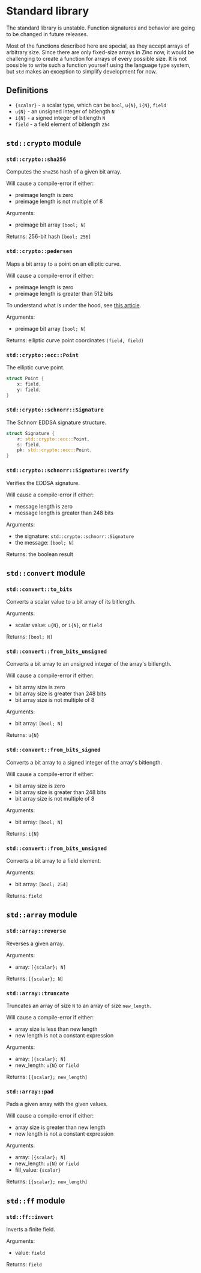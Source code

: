 # Standard library

The standard library is unstable. Function signatures and behavior are going to
be changed in future releases.

Most of the functions described here are special, as they accept arrays of
arbitrary size. Since there are only fixed-size arrays in Zinc now, it would
be challenging to create a function for arrays of every possible size. It is
not possible to write such a function yourself using the language type
system, but `std` makes an exception to simplify development for now.

## Definitions

- `{scalar}` - a scalar type, which can be `bool`, `u{N}`, `i{N}`, `field`
- `u{N}` - an unsigned integer of bitlength `N`
- `i{N}` - a signed integer of bitlength `N`
- `field` - a field element of bitlength `254`

## `std::crypto` module

### `std::crypto::sha256`

Computes the `sha256` hash of a given bit array.

Will cause a compile-error if either:
- preimage length is zero
- preimage length is not multiple of 8

Arguments:
- preimage bit array `[bool; N]`

Returns: 256-bit hash `[bool; 256]`

### `std::crypto::pedersen`

Maps a bit array to a point on an elliptic curve.

Will cause a compile-error if either:
- preimage length is zero
- preimage length is greater than 512 bits

To understand what is under the hood, see [this article](https://iden3-docs.readthedocs.io/en/latest/iden3_repos/research/publications/zkproof-standards-workshop-2/pedersen-hash/pedersen.html).

Arguments:
- preimage bit array `[bool; N]`

Returns: elliptic curve point coordinates `(field, field)`

### `std::crypto::ecc::Point`

The elliptic curve point.

```rust
struct Point {
    x: field,
    y: field,
}
```

### `std::crypto::schnorr::Signature`

The Schnorr EDDSA signature structure.

```rust
struct Signature {
    r: std::crypto::ecc::Point,
    s: field,
    pk: std::crypto::ecc::Point,
}
```

### `std::crypto::schnorr::Signature::verify`

Verifies the EDDSA signature.

Will cause a compile-error if either:
- message length is zero
- message length is greater than 248 bits

Arguments:
- the signature: `std::crypto::schnorr::Signature`
- the message: `[bool; N]`

Returns: the boolean result

## `std::convert` module

### `std::convert::to_bits`

Converts a scalar value to a bit array of its bitlength.

Arguments:
- scalar value: `u{N}`, or `i{N}`, or `field`

Returns: `[bool; N]`

### `std::convert::from_bits_unsigned`

Converts a bit array to an unsigned integer of the array's bitlength.

Will cause a compile-error if either:
- bit array size is zero
- bit array size is greater than 248 bits
- bit array size is not multiple of 8

Arguments:
- bit array: `[bool; N]`

Returns: `u{N}`

### `std::convert::from_bits_signed`

Converts a bit array to a signed integer of the array's bitlength.

Will cause a compile-error if either:
- bit array size is zero
- bit array size is greater than 248 bits
- bit array size is not multiple of 8

Arguments:
- bit array: `[bool; N]`

Returns: `i{N}`

### `std::convert::from_bits_unsigned`

Converts a bit array to a field element.

Arguments:
- bit array: `[bool; 254]`

Returns: `field`

## `std::array` module

### `std::array::reverse`

Reverses a given array.

Arguments:
- array: `[{scalar}; N]`

Returns: `[{scalar}; N]`

### `std::array::truncate`

Truncates an array of size `N` to an array of size `new_length`.

Will cause a compile-error if either:
- array size is less than new length
- new length is not a constant expression

Arguments:
- array: `[{scalar}; N]`
- new_length: `u{N}` or `field`

Returns: `[{scalar}; new_length]`

### `std::array::pad`

Pads a given array with the given values.

Will cause a compile-error if either:
- array size is greater than new length
- new length is not a constant expression

Arguments:
- array: `[{scalar}; N]`
- new_length: `u{N}` or `field`
- fill_value: `{scalar}`

Returns: `[{scalar}; new_length]`

## `std::ff` module

### `std::ff::invert`

Inverts a finite field.

Arguments:
- value: `field`

Returns: `field`
